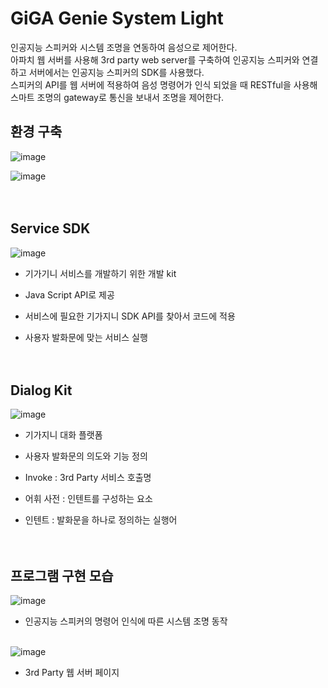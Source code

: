 # GiGA Genie System Light
인공지능 스피커와 시스템 조명을 연동하여 음성으로 제어한다.<br/>
아파치 웹 서버를 사용해 3rd party web server를 구축하여 인공지능 스피커와 연결하고 서버에서는 인공지능 스피커의 SDK를 사용했다.<br/>
스피커의 API를 웹 서버에 적용하여 음성 명령어가 인식 되었을 때 RESTful을 사용해 스마트 조명의 gateway로 통신을 보내서 조명을 제어한다.


## 환경 구축

![image](https://user-images.githubusercontent.com/45943080/103729266-68f69500-5023-11eb-8ffb-8baec8abc0c4.png)

![image](https://user-images.githubusercontent.com/45943080/103729298-7b70ce80-5023-11eb-923d-0e77b5c0d842.png)
<br/><br/><br/>

## Service SDK

![image](https://user-images.githubusercontent.com/45943080/103729349-8f1c3500-5023-11eb-8474-214e57350bf6.png)


- 기가기니 서비스를 개발하기 위한 개발 kit

- Java Script API로 제공

- 서비스에 필요한 기가지니 SDK API를 찾아서 코드에 적용

- 사용자 발화문에 맞는 서비스 실행
<br/><br/><br/>

## Dialog Kit

![image](https://user-images.githubusercontent.com/45943080/103729367-9e02e780-5023-11eb-8cae-22a943ce1f51.png)

- 기가지니 대화 플랫폼

- 사용자 발화문의 의도와 기능 정의

- Invoke : 3rd Party 서비스 호출명

- 어휘 사전 : 인텐트를 구성하는 요소

- 인텐트 : 발화문을 하나로 정의하는 실행어
<br/><br/><br/>

## 프로그램 구현 모습


![image](https://user-images.githubusercontent.com/45943080/103729807-95f77780-5024-11eb-8cee-176bda16c0e5.png)

- 인공지능 스피커의 명령어 인식에 따른 시스템 조명 동작 
<br/><br/>

![image](https://user-images.githubusercontent.com/45943080/103729416-bd017980-5023-11eb-95b0-a0688aa5b226.png)

- 3rd Party 웹 서버 페이지





